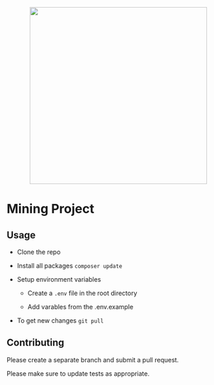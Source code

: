 <p align="center"><a href="https://laravel.com" target="_blank"><img src="https://raw.githubusercontent.com/laravel/art/master/logo-lockup/5%20SVG/2%20CMYK/1%20Full%20Color/laravel-logolockup-cmyk-red.svg" width="400"></a></p>

# Mining Project


## Usage

- Clone the repo

- Install all packages `composer update`

- Setup environment variables

  - Create a `.env` file in the root directory

  - Add varables from the .env.example

- To get new changes `git pull`

## Contributing

Please create a separate branch and submit a pull request.

Please make sure to update tests as appropriate.
